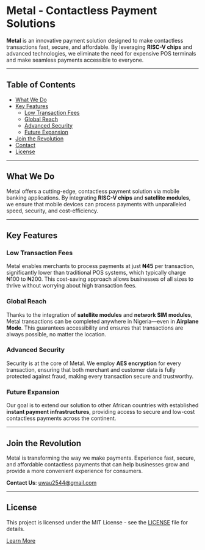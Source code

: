 # Metal - Contactless Payment Solutions

**Metal** is an innovative payment solution designed to make contactless transactions fast, secure, and affordable. By leveraging **RISC-V chips** and advanced technologies, we eliminate the need for expensive POS terminals and make seamless payments accessible to everyone.

---

## Table of Contents

- [What We Do](#what-we-do)
- [Key Features](#key-features)
  - [Low Transaction Fees](#low-transaction-fees)
  - [Global Reach](#global-reach)
  - [Advanced Security](#advanced-security)
  - [Future Expansion](#future-expansion)
- [Join the Revolution](#join-the-revolution)
- [Contact](#contact)
- [License](#license)

---

## What We Do

Metal offers a cutting-edge, contactless payment solution via mobile banking applications. By integrating **RISC-V chips** and **satellite modules**, we ensure that mobile devices can process payments with unparalleled speed, security, and cost-efficiency.

---

## Key Features

### Low Transaction Fees

Metal enables merchants to process payments at just **₦45** per transaction, significantly lower than traditional POS systems, which typically charge ₦100 to ₦200. This cost-saving approach allows businesses of all sizes to thrive without worrying about high transaction fees.

### Global Reach

Thanks to the integration of **satellite modules** and **network SIM modules**, Metal transactions can be completed anywhere in Nigeria—even in **Airplane Mode**. This guarantees accessibility and ensures that transactions are always possible, no matter the location.

### Advanced Security

Security is at the core of Metal. We employ **AES encryption** for every transaction, ensuring that both merchant and customer data is fully protected against fraud, making every transaction secure and trustworthy.

### Future Expansion

Our goal is to extend our solution to other African countries with established **instant payment infrastructures**, providing access to secure and low-cost contactless payments across the continent.

---

## Join the Revolution

Metal is transforming the way we make payments. Experience fast, secure, and affordable contactless payments that can help businesses grow and provide a more convenient experience for consumers.  

**Contact Us**: [uwau2544@gmail.com](mailto:uwau2544@gmail.com)

---

## License

This project is licensed under the MIT License - see the [LICENSE](LICENSE) file for details.

[Learn More](https://makuo12.github.io/Freenove-esp32-rust/main.html)
